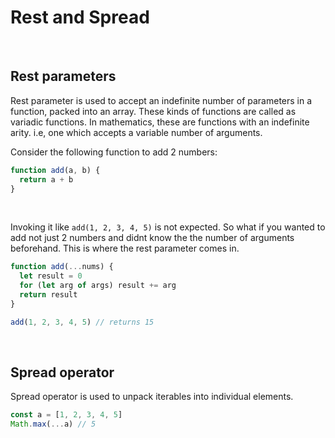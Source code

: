 # Rest and Spread

&nbsp;

## Rest parameters

Rest parameter is used to accept an indefinite number of parameters in a
function, packed into an array. These kinds of functions are called as variadic
functions. In mathematics, these are functions with an indefinite arity. i.e,
one which accepts a variable number of arguments.

Consider the following function to add 2 numbers:

```js
function add(a, b) {
  return a + b
}
```

&nbsp;

Invoking it like `add(1, 2, 3, 4, 5)` is not expected. So what if you wanted to
add not just 2 numbers and didnt know the the number of arguments beforehand.
This is where the rest parameter comes in.

```js
function add(...nums) {
  let result = 0
  for (let arg of args) result += arg
  return result
}

add(1, 2, 3, 4, 5) // returns 15
```

&nbsp;

## Spread operator

Spread operator is used to unpack iterables into individual elements.

```js
const a = [1, 2, 3, 4, 5]
Math.max(...a) // 5
```

&nbsp;
